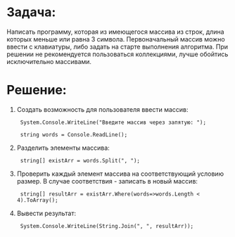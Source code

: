# **Задача:**

Написать программу, которая из имеющегося массива из строк, длина которых меньше или равна 3 символа. Первоначальный массив можно ввести с клавиатуры, либо задать на старте выполнения алгоритма. При решении не рекомендуется пользоваться коллекциями, лучше обойтись исключительно массивами.

# **Решение:**

1) Создать возможность для пользователя ввести массив:

        System.Console.WriteLine("Введите массив через запятую: ");

        string words = Console.ReadLine();

2) Разделить элементы массива:

        string[] existArr = words.Split(", ");

3) Проверить каждый элемент массива на соответствующий условию размер. В случае соответствия - записать в новый массив:

        string[] resultArr = existArr.Where(words=>words.Length < 4).ToArray();

4) Вывести результат:

        System.Console.WriteLine(String.Join(", ", resultArr));
